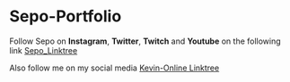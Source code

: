 
# Sepo-Portfolio

Follow Sepo on **Instagram**, **Twitter**, **Twitch**  and **Youtube** on the following link [Sepo_Linktree](https://linktr.ee/GeroSepo)

Also follow me on my social media [Kevin-Online Linktree](https://linktr.ee/KevinOnline)
